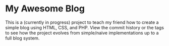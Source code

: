 My Awesome Blog
===============

This is a (currently in progress) project to teach my friend how to create a simple blog using HTML, CSS, and PHP. View the commit history or the tags to see how the project evolves from simple/naive implementations up to a full blog system.


